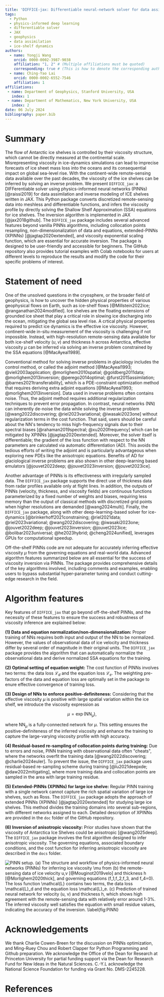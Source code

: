 ```yaml
---
title: 'DIFFICE-jax: Differentiable neural-network solver for data assimilation of ice shelves in JAX'
tags:
  - Python
  - physics-informed deep learning
  - differentiable solver
  - JAX
  - geophysics
  - data assimilation 
  - ice-shelf dynamics
authors:
  - name: Yongji Wang
    orcid: 0000-0002-3987-9038
    affiliation: "1, 2" # (Multiple affiliations must be quoted)
    corresponding: true # (This is how to denote the corresponding author)
  - name: Ching-Yao Lai
    orcid: 0000-0002-6552-7546
    affiliation: 1
affiliations:
 - name: Department of Geophysics, Stanford University, USA
   index: 1
 - name: Department of Mathematics, New York University, USA
   index: 2
date: 06 July 2024
bibliography: paper.bib
---
```


# Summary

The flow of Antarctic ice shelves is controlled by their viscosity structure, which cannot be directly measured at the continental scale. Misrepresenting viscosity in ice-dynamics simulations can lead to imprecise forecasts of ice sheet mass loss into the oceans and its consequential impact on global sea-level rise. With the continent-wide remote-sensing data available over the past decades, the viscosity of the ice shelves can be inferred by solving an inverse problem. We present `DIFFICE_jax`: a DIFFerentiable solver using physics-informed neural networks (PINNs) [@raissi2019] for data assimilation and inverse modeling of ICE shelves written in JAX. This Python package converts discretized remote-sensing data into meshless and differentiable functions, and infers the viscosity profile by directly solving the Shallow Shelf Approximation (SSA) equations for ice shelves. The inversion algorithm is implemented in JAX [@jax2018github]. The `DIFFICE_jax` package includes several advanced features beyond vanilla PINNs algorithms, including collocation points resampling, non-dimensionalization of data and equations, extended-PINNs (XPINNs) [@jagtap2020extended], and viscosity exponential scaling function, which are essential for accurate inversion. The package is designed to be user-friendly and accessible for beginners. The GitHub repository also provides tutorial examples with Colab notebooks for users at different levels to reproduce the results and modify the code for their specific problems of interest.


# Statement of need

One of the unsolved questions in the cryosphere, or the broader field of geophysics, is how to uncover the hidden physical properties of various geophysical flows on Earth, such as ice-shelf flows [@Millstein2022ice; @ranganathan2024modified]. Ice shelves are the floating extensions of grounded ice sheet that play a critical role in slowing ice discharging into the ocean, mitigating the global sea level rise. A crtical physical properties required to predict ice dynamics is the effective ice viscosity. However, continent-wide in-situ measurement of the viscosity is challenging if not impossible. Instead, with high-resolution remote-sensing data available for both ice-shelf velocity $(u, v)$ and thickness $h$ across Antarctica, effective viscosity $\mu$ can be inferred via solving an inverse problem constrained by the SSA equations [@MacAyeal1989].

Conventional method for solving inverse problems in glaciology includes the control method, or called the adjoint method [@MacAyeal1993; @vieli2003application; @morlighem2010spatial; @goldberg2011data; @morlighem2013inversion; @perego2014optimal; @furst2015assimilation; @barnes2021transferability], which is a PDE-constraint optimization method that requires deriving extra adjoint equations [@MacAyeal1993; @morlighem2013inversion]. Data used in inverse problems often contains noise. Thus, the adjoint method requires additional regularization techniques to prevent error propagation. In contrast, neural networks (NN) can inherently de-noise the data while solving the inverse problem [@wang2022discovering; @riel2023variational; @iwasaki2023one] without regularization terms in the cost function. That said, users should be careful about the NN's tendency to miss high-frequency signals due to their spectral biases [@rahaman2019spectral; @xu2020frequency] which can be mitigated by XPINNs [@jagtap2020extended]. Moreover, the solver itself is differentiable; the gradient of the loss function with respect to the NN parameters are calculated via automatic differentiation (AD). This avoids the tedious efforts of writing the adjoint and is particularly advantageous when exploring new PDEs like the anisotropic equations. Benefits of AD for glaciological inverse problems are also shown in other deep-learning based emulators [@jouvet2022deep; @jouvet2023inversion; @jouvet2023ice].

Another advantage of PINNs is its effectiveness with irregularly sampled data. The `DIFFICE_jax` package supports the direct use of thickness data from radar profiles available only at flight lines. In addition, the outputs of PINNs (velocity, thickness, and viscosity fields) are continuous functions parameterized by a fixed number of weights and biases, requiring less memory than the output of classical methods with discretized grid points when higher resolutions are demanded [@wang2024multi]. Finally, the `DIFFICE_jax` package, along with other deep-learning-based solver for ice-dynamics [@brinkerhoff2021constraining; @riel2021data; @riel2023variational; @wang2022discovering; @iwasaki2023one; @jouvet2022deep; @jouvet2023inversion; @jouvet2023ice; @bolibar2023universal; @he2023hybrid; @cheng2024unified], leverages GPUs for computational speedup. 

Off-the-shelf PINNs code are not adequate for accurately inferring effective viscosity $\mu$ from the governing equations and real-world data. Advanced algorithm features
summarized below are all essential for the success of viscosity inversion via PINNs. The package provides comprehensive details of the key algorithms involved, including comments and examples, enabling users to bypass substantial hyper-parameter tuning and conduct cutting-edge research in the field.

# Algorithm features

Key features of `DIFFICE_jax` that go beyond off-the-shelf PINNs, and the necessity of these features to ensure the success and robustness of viscosity inference are explained below:

**(1) Data and equation normalization/non-dimensionalization:**
Proper training of NNs requires both input and output of the NN to be normalized. However, the values of observational data of ice velocity and thickness differ by several order of magnitude in their original units. The `DIFFICE_jax` package provides the algorithm that can automatically normalize the observational data and derive normalized SSA equations for the training.

**(2) Optimal setting of equation weight:** 
The cost function of PINNs involves two terms: the data loss $\mathcal{L}_d$ and the equation loss $\mathcal{L}_e$. The weighting pre-factors of the data and equation loss are optimally set in the package to enure effective convergence of training loss.

**(3) Design of NNs to enforce positive-definiteness:**
Considering that the effective viscosity $\mu$ is positive with large spatial variation within the ice shelf, we introduce the viscosity expression as 

$$\mu = \exp(\mathrm{NN_\mu}),$$ 

where $\mathrm{NN}_\mu$ is a fully-connected network for $\mu$. This setting ensures the positive-definiteness of the inferred 
viscosity and enhance the training to capture the large-varying viscosity profile with high accuracy.

**(4) Residual-based re-sampling of collocation points during training:**
Due to errors and noise, PINN training with observational data often "cheats", where the networks overfit the training data [@wang2022discovering; @charlie2024euler]. To prevent the issue, the `DIFFICE_jax` package uses residual-based re-sampling scheme during training [@lu2021deepxde; @daw2022mitigating], where more training data and collocation points are sampled in the area with large training residue.

**(5) Extended-PINNs (XPINNs) for large ice shelve:**
Regular PINN training with a single network cannot capture the rich spatial variation of large ice shelves, such as Ross. The `DIFFICE_jax` package adopts the approach of extended PINNs (XPINNs) [@jagtap2020extended] for studying large ice shelves. This method divides the training domains into several sub-regions, with different networks assigned to each. Detailed description of XPINNs are provided in the `doc` folder of the GitHub repository.

**(6) Inversion of anisotropic viscosity:**
Prior studies have shown that the viscosity of Antarctica Ice Shelves could be anisotropic [@wang2025deep]. The `DIFFICE_jax` package involves the first algorithm designed to infer anisotropic viscosity. The governing equations, associated boundary conditions, and the cost function for inferring anisotropic viscosity are described in the `docs` folder. 

![**PINN setup**. (**a**) The structure and workflow of physics-informed neural networks (PINNs) for inferring ice viscosity $\mu$ from (**b**) the remote-sensing data of ice velocity $u,v$ [@Mouginot2019velo] and thickness $h$ [@Morlighem2020thick], and governing equations $(f_1,f_2,f_3,$ and $f_4=0)$. The loss function $\mathcal{L}$ contains two terms, the data loss $\mathcal{L}_d$ and the equation loss $\mathcal{L}_e$. (**c**) Prediction of trained neural network for velocity $(u, v)$ and thickness $h$, which shows high agreement with the remote-sensing data with relatively error around 1-3%. The inferred viscosity well satisfies the equation with small residue values, indicating the accuracy of the inversion.   \label{fig:PINN}](docs/figure/PINN_setup.png)




# Acknowledgements

We thank Charlie Cowen-Breen for the discussion on PINNs optimization, and
Ming-Ruey Chou and Robert Clapper for Python Programming and Github preparation.
We acknowledge the Office of the Dean for Research at Princeton University for partial 
funding support via the Dean for Research Fund for New Ideas in the Natural Sciences. 
C.-Y.L acknowledge the National Science Foundation for funding via Grant No. DMS-2245228.

# References
